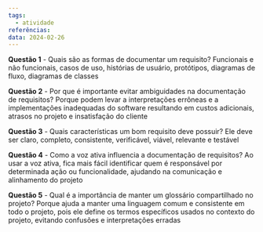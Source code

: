 ```yaml
---
tags:
  - atividade
referências: 
data: 2024-02-26
---
```

**Questão 1** - Quais são as formas de documentar um requisito?
	Funcionais e não funcionais, casos de uso, histórias de usuário, protótipos, diagramas de fluxo, diagramas de classes

**Questão 2** - Por que é importante evitar ambiguidades na documentação de requisitos?
	Porque podem levar a interpretações errôneas e a implementações inadequadas do software resultando em custos adicionais, atrasos no projeto e insatisfação do cliente

**Questão 3** - Quais características um bom requisito deve possuir?
	Ele deve ser claro, completo, consistente, verificável, viável, relevante e testável

**Questão 4** - Como a voz ativa influencia a documentação de requisitos?
	Ao usar a voz ativa, fica mais fácil identificar quem é responsável por determinada ação ou funcionalidade, ajudando na comunicação e alinhamento do projeto

**Questão 5** - Qual é a importância de manter um glossário compartilhado no projeto?
	Porque ajuda a manter uma linguagem comum e consistente em todo o projeto, pois ele define os termos específicos usados no contexto do projeto, evitando confusões e interpretações erradas